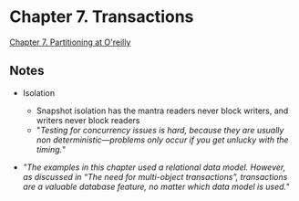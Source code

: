 # Chapter 7. Transactions

[Chapter 7. Partitioning at O'reilly](https://learning.oreilly.com/library/view/designing-data-intensive-applications/9781491903063/ch07.html)

## Notes
- Isolation
  - Snapshot isolation has the mantra readers never block writers, and writers never block readers
  - "_Testing for concurrency issues is hard, because they are usually non deterministic—problems only occur if you get unlucky with the timing._" 

- _"The examples in this chapter used a relational data model. However, as discussed in “The need for multi-object transactions”, transactions are a valuable database feature, no matter which data model is used."_
